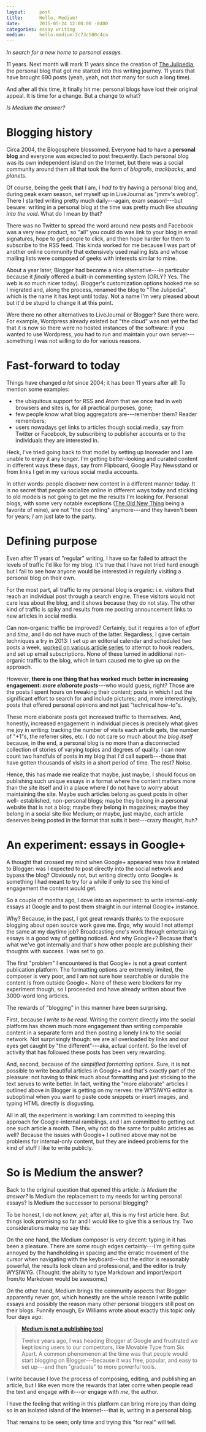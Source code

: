 ```yaml
---
layout:     post
title:      Hello, Medium!
date:       2015-05-24 12:00:00 -0400
categories: essay writing
medium:     hello-medium-2c73c580c4ca
---
```


_In search for a new home to personal essays._

11 years. Next month will mark 11 years since the creation of [The Julipedia](http://julipedia.meroh.net/), the personal blog that got me started into this writing journey. 11 years that have brought 690 posts (yeah, yeah, not _that_ many for such a long time).

And after all this time, it finally hit me: personal blogs have lost their original appeal. It is time for a change. But a change to what?

_Is Medium the answer?_

# Blogging history

Circa 2004, the Blogosphere blossomed. Everyone had to have a **personal blog** and everyone was expected to post frequently. Each personal blog was its own independent island on the Internet, but there was a social community around them all that took the form of _blogrolls_, _trackbacks_, and _planets_.

Of course, being the geek that I am, I _had to_ try having a personal blog and, during peak exam season, set myself up in LiveJournal as "jmmv's weblog".  There I started writing pretty much daily---again, exam season!---but beware: writing in a personal blog at the time was pretty much like _shouting into the void_. What do I mean by that?

There was no Twitter to spread the word around new posts and Facebook was a very new product, so "all" you could do was link to your blog in email signatures, hope to get people to click, and then hope harder for them to subscribe to the RSS feed. This kinda worked for me because I was part of another online community that extensively used mailing lists and whose mailing lists were composed of geeks with interests similar to mine.

About a year later, Blogger had become a nice alternative---in particular because it _finally_ offered a built-in commenting system (ORLY? Yes. The web is _so_ much nicer today). Blogger's customization options hooked me so I migrated and, along the process, renamed the blog to "The Julipedia", which is the name it has kept until today. Not a name I'm very pleased about but it'd be stupid to change it at this point.

Were there no other alternatives to LiveJournal or Blogger? Sure there were.  For example, Wordpress already existed but "the cloud" was not yet the fad that it is now so there were no hosted instances of the software: if you wanted to use Wordpress, you had to run and maintain your own server--- something I was not willing to do for various reasons.

# Fast-forward to today

Things have changed _a lot_ since 2004; it has been 11 years after all! To mention some examples:

* the ubiquitous support for RSS and Atom that we once had in web browsers and sites is, for all practical purposes, gone;
* few people know what blog aggregators are---remember them? Reader remembers;
* users nowadays get links to articles though social media, say from Twitter or Facebook, by subscribing to publisher accounts or to the individuals they are interested in.

Heck, I've tried going back to that model by setting up Inoreader and I am unable to enjoy it any longer. I'm getting better-looking and curated content in different ways these days, say from Flipboard, Google Play Newsstand or from links I get in my various social media accounts.

In other words: people discover new content in a different manner today. It is no secret that people socialize online in different ways today and sticking to old models is not going to get me the results I'm looking for. Personal blogs, with some very notable exceptions ([The Old New Thing](http://blogs.msdn.com/b/oldnewthing/) being a favorite of mine), are not "the cool thing" anymore---and they haven't been for years; _I_ am just late to the party.

# Defining purpose

Even after 11 years of "regular" writing, I have so far failed to attract the levels of traffic I'd like for my blog. It's true that I have not tried hard enough but I fail to see how anyone would be interested in regularly visiting a personal blog on their own.

For the most part, all traffic to my personal blog is organic: i.e. visitors that reach an individual post through a search engine. These visitors would not care less about the blog, and it shows because they do not stay. The other kind of traffic is spiky and results from me posting announcement links to new articles in social media.

Can non-organic traffic be improved? Certainly, but it requires a ton of _effort_ and _time_, and I do not have much of the latter. Regardless, I gave certain techniques a try in 2013: I set up an editorial calendar and scheduled two posts a week, [worked on various article series](http://julipedia.meroh.net/p/series.html) to attempt to hook readers, and set up email subscriptions. None of these turned in additional non-organic traffic to the blog, which in turn caused me to give up on the approach.

However, **there is one thing that has worked much better in increasing engagement: _more elaborate posts_**---who would guess, right? Those are the posts I spent hours on tweaking their content; posts in which I put the significant effort to search for and include pictures; and, more interestingly, posts that offered personal opinions and not just "technical how-to"s.

These more elaborate posts got increased traffic to themselves. And, honestly, increased engagement in individual pieces is precisely what gives me joy in writing: tracking the number of visits each article gets, the number of "+1"s, the referrer sites, etc. I do not care so much about _the blog itself_ because, in the end, a personal blog is no more than a disconnected collection of stories of varying topics and degrees of quality. I can now count two handfuls of posts in my blog that I'd call superb---those that have gotten thousands of visits in a short period of time. The rest? Noise.

Hence, this has made me realize that maybe, just maybe, I should focus on publishing such unique essays in a format where the content matters more than the site itself and in a place where _I_ do not have to worry about maintaining the site. Maybe such articles belong as guest posts in other well- established, non-personal blogs; maybe they belong in a personal website that is not a blog; maybe they belong in magazines; maybe they belong in a social site like Medium; or maybe, just maybe, each article deserves being posted in the format that suits it best---crazy thought, huh?

# An experiment: essays in Google+

A thought that crossed my mind when Google+ appeared was how it related to Blogger: was I expected to post directly into the social network and bypass the blog? Obviously not, but writing directly onto Google+ is something I had meant to try for a while if only to see the kind of engagement the content would get.

So a couple of months ago, I dove into an experiment: to write internal-only essays at Google and to post them straight in our internal Google+ instance.

Why? Because, in the past, I got great rewards thanks to the exposure blogging about open source work gave me. Ergo, why would I not attempt the same at my daytime job? Broadcasting one's work through entertaining essays is a good way of getting noticed. And why Google+? Because that's what we've got internally and that's how other people are publishing their thoughts with success. I was set to go.

The first "problem" I encountered is that Google+ is not a great content publication platform. The formatting options are extremely limited, the composer is very poor, and I am not sure how searchable or durable the content is from outside Google+. None of these were blockers for my experiment though, so I proceeded and have already written about five 3000-word long articles.

The rewards of "blogging" in this manner have been surprising.

First, because _I write to be read_. Writing the content directly into the social platform has shown much more engagement than writing comparable content in a separate form and then posting a lonely link to the social network. Not surprisingly though: we are all overloaded by links and our eyes get caught by "the different"---aka, actual content. So the level of activity that has followed these posts has been very rewarding.

And, second, because of _the simplified formatting options_. Sure, it is not possible to write beautiful articles in Google+ and that's exactly part of the pleasure: not having to think much about formatting and just sticking to the text serves to write better. In fact, writing the "more elaborate" articles I outlined above in Blogger is getting on my nerves: the WYSIWYG editor is suboptimal when you want to paste code snippets or insert images, and typing HTML directly is disgusting.

All in all, the experiment is working: I am committed to keeping this approach for Google-internal ramblings, and I am committed to getting out one such article a month. Then, why not do the same for public articles as well?  Because the issues with Google+ I outlined above may not be problems for internal-only content, but they are indeed problems for the kind of stuff I like to write publicly.

# So is Medium the answer?

Back to the original question that opened this article: _is Medium the answer?_ Is Medium the replacement to my needs for writing personal essays? Is Medium the successor to personal blogging?

To be honest, I do not know, _yet_; after all, this is my first article here.  But things look promising so far and I would like to give this a serious try.  Two considerations make me say this:

On the one hand, the Medium composer is very decent: typing in it has been a pleasure. There are some rough edges certainly---I'm getting quite annoyed by the handholding in spacing and the erratic movement of the cursor when navigating with the keyboard---but the editor is reasonably powerful, the results look clean and professional, and the editor is truly WYSIWYG.  (Thought: the ability to type Markdown and import/export from/to Markdown would be awesome.)

On the other hand, Medium brings the community aspects that Blogger apparently never got, which honestly are the whole reason I write public essays and possibly the reason many other personal bloggers still post on their blogs.  Funnily enough, Ev Williams wrote about exactly this topic only four days ago:

> [**Medium is not a publishing tool**](https://medium.com/the-story/medium-is-not-a-publishing-tool-4c3c63fa41d2)
>
> Twelve years ago, I was heading Blogger at Google and frustrated we kept losing users to our competitors, like Movable Type from Six Apart. A common phenomenon at the time was that people would start blogging on Blogger---because it was free, popular, and easy to set up---and then "graduate" to more powerful tools.

I write because I love the process of composing, editing, and publishing an article, but I like even more the rewards that later come when people read the text and engage with it---or engage with _me_, the author.

I have the feeling that writing in this platform can bring more joy than doing so in an isolated island of the Internet---that is, writing in a personal blog.

That remains to be seen; only time and trying this "for real" will tell.
